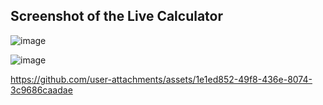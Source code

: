 ## Screenshot of the Live Calculator

![image](https://github.com/user-attachments/assets/ca9d8eb8-126a-4056-a1a1-2f5e2eb126bd)

![image](https://github.com/user-attachments/assets/4f87cd19-4712-4e5f-9c29-87aa3d65d6c1)


https://github.com/user-attachments/assets/1e1ed852-49f8-436e-8074-3c9686caadae


